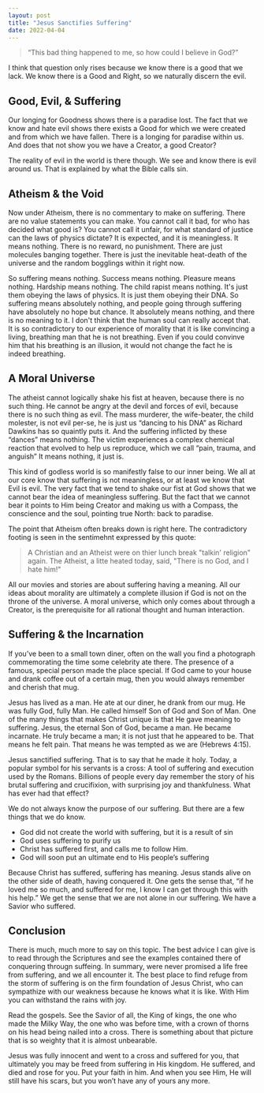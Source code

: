 ```yaml
---
layout: post
title: "Jesus Sanctifies Suffering"
date: 2022-04-04
---
```


> “This bad thing happened to me, so how could I believe in God?” 

I think that question only rises because we know there is a good that we lack. We know there is a Good and Right, so we naturally discern the evil. 

## Good, Evil, & Suffering

Our longing for Goodness shows there is a paradise lost. The fact that we know and hate evil shows there exists a Good for which we were created and from which we have fallen. There is a longing for paradise within us. And does that not show you we have a Creator, a good Creator?

The reality of evil in the world is there though. We see and know there is evil around us. That is explained by what the Bible calls sin.

## Atheism & the Void 

Now under Atheism, there is no commentary to make on suffering. There are no value statements you can make. You cannot call it bad, for who has decided what good is? You cannot call it unfair, for what standard of justice can the laws of physics dictate? It is expected, and it is meaningless. It means nothing. There is no reward, no punishment. There are just molecules banging together. There is just the inevitable heat-death of the universe and the random bogglings within it right now. 

So suffering means nothing. Success means nothing. Pleasure means nothing. Hardship means nothing. The child rapist means nothing. It's just them obeying the laws of physics. It is just them obeying their DNA. So suffering means absolutely nothing, and people going through suffering have absolutely no hope but chance. It absolutely means nothing, and there is no meaning to it. I don't think that the human soul can really accept that. It is so contradictory to our experience of morality that it is like convincing a living, breathing man that he is not breathing. Even if you could convinve him that his breathing is an illusion, it would not change the fact he is indeed breathing.  

## A Moral Universe

The atheist cannot logically shake his fist at heaven, because there is no such thing. He cannot be angry at the devil and forces of evil, because there is no such thing as evil. The mass murderer, the wife-beater, the child molester, is not evil per-se, he is just us “dancing to his DNA” as Richard Dawkins has so quaintly puts it. And the suffering inflicted by these “dances” means nothing. The victim experiences a complex chemical reaction that evolved to help us reproduce, which we call “pain, trauma, and anguish” It means nothing, it just is. 

This kind of godless world is so manifestly false to our inner being. We all at our core know that suffering is not meaningless, or at least we know that Evil is evil. The very fact that we tend to shake our fist at God shows that we cannot bear the idea of meaningless suffering. But the fact that we cannot bear it points to Him being Creator and making us with a Compass, the conscience and the soul, pointing true North: back to paradise. 

The point that Atheism often breaks down is right here. The contradictory footing is seen in the sentimehnt expressed by this quote:

> A Christian and an Atheist were on thier lunch break "talkin' religion" again. The Atheist, a litte heated today, said, "There is no God, and I hate him!" 

All our movies and stories are about suffering having a meaning. All our ideas about morality are ultimately a complete illusion if God is not on the throne of the universe. A moral universe, which only comes about through a Creator, is the prerequisite for all rational thought and human interaction.

## Suffering & the Incarnation

If you’ve been to a small town diner, often on the wall you find a photograph commemorating the time some celebrity ate there. The presence of a famous, special person made the place special. If God came to your house and drank coffee out of a certain mug, then you would always remember and cherish that mug. 

Jesus has lived as a man. He ate at our diner, he drank from our mug. He was fully God, fully Man. He called himself Son of God and Son of Man. One of the many things that makes Christ unique is that He gave meaning to suffering. Jesus, the eternal Son of God, became a man. He became incarnate. He truly became a man; it is not just that he appeared to be. That means he felt pain. That means he was tempted as we are (Hebrews 4:15).

Jesus sanctified suffering. That is to say that he made it holy. Today, a popular symbol for his servants is a cross: A tool of suffering and execution used by the Romans. Billions of people every day remember the story of his brutal suffering and crucifixion, with surprising joy and thankfulness. What has ever had that effect?

We do not always know the purpose of our suffering. But there are a few things that we do know.

- God did not create the world with suffering, but it is a result of sin
- God uses suffering to purify us 
- Christ has suffered first, and calls me to follow Him.
- God will soon put an ultimate end to His people’s suffering

Because Christ has suffered, suffering has meaning. Jesus stands alive on the other side of death, having conquered it. One gets the sense that, “if he loved me so much, and suffered for me, I know I can get through this with his help.” We get the sense that we are not alone in our suffering. We have a Savior who suffered. 

## Conclusion 

There is much, much more to say on this topic. The best advice I can give is to read through the Scriptures and see the examples contained there of conquering througn suffeing. In summary, were never promised a life free from suffering, and we all encounter it. The best place to find refuge from the storm of suffering is on the firm foundation of Jesus Christ, who can sympathize with our weakness because he knows what it is like. With Him you can withstand the rains with joy. 

Read the gospels. See the Savior of all, the King of kings, the one who made the Milky Way, the one who was before time, with a crown of thorns on his head being nailed into a cross. There is something about that picture that is so weighty that it is almost unbearable.

Jesus was fully innocent and went to a cross and suffered for you, that ultimately  you may be freed from suffering in His kingdom. He suffered, and died and rose for you. Put your faith in him. And when you see Him, He will still have his scars, but you won’t have any of yours any more. 

